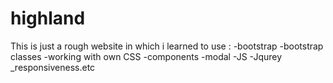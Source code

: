 # highland

This is just a rough website in which i learned to use : -bootstrap -bootstrap classes -working with own CSS -components -modal -JS -Jqurey _responsiveness.etc
